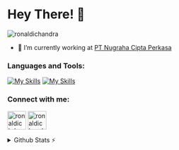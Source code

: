 # Hey There! 👋
<p align="left"> <img src="https://komarev.com/ghpvc/?username=ronaldichandra&label=Profile%20views&color=0e75b6&style=flat" alt="ronaldichandra" /> </p>

- 🔭 I’m currently working at [PT Nugraha Cipta Perkasa](https://encepmotor.com)
<h3 align="left">Languages and Tools:</h3>

[![My Skills](https://skillicons.dev/icons?i=flutter)](https://skillicons.dev)
[![My Skills](https://skillicons.dev/icons?i=figma)](https://skillicons.dev)
<h3 align="left">Connect with me:</h3>
<p align="left">
<a href="https://fb.com/ronaldichdr" target="blank"><img align="center" src="https://raw.githubusercontent.com/rahuldkjain/github-profile-readme-generator/master/src/images/icons/Social/facebook.svg" alt="ronaldichdr" width="42" /></a>
<a href="https://instagram.com/ronaldichandra_" target="blank"><img align="center" src="https://skillicons.dev/icons?i=instagram" alt="ronaldichandra_" width="42" /></a>
</p>

<details>
  <summary>Github Stats ⚡</summary>
  
  <a href="#">![Github stats](https://github-readme-stats.vercel.app/api?username=ronaldichandra&theme=blueberry&count_private=true&hide_border=true&line_height=20)</a>
  <a href="#">![Top Langs](https://github-readme-stats.vercel.app/api/top-langs/?username=ronaldichandra&layout=compact&theme=blueberry&count_private=true&hide_border=true)</a>
</details>

